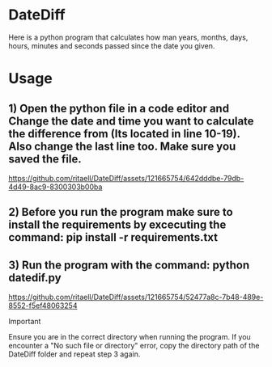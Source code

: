 # DateDiff
Here is a python program that calculates how man years, months, days, hours, minutes and seconds passed since the date you given.
# Usage
## 1) Open the python file in a code editor and Change the date and time you want to calculate the difference from (Its located in line 10-19). Also change the last line too. Make sure you saved the file.


https://github.com/ritaell/DateDiff/assets/121665754/642dddbe-79db-4d49-8ac9-8300303b00ba


## 2) Before you run the program make sure to install the requirements by excecuting the command: **pip install -r requirements.txt**
## 3) Run the program with the command: **python datedif.py**


https://github.com/ritaell/DateDiff/assets/121665754/52477a8c-7b48-489e-8552-f5ef48063254


> [!IMPORTANT]
> Ensure you are in the correct directory when running the program. If you encounter a "No such file or directory" error, copy the directory path of the DateDiff folder and repeat step 3 again. 


   
